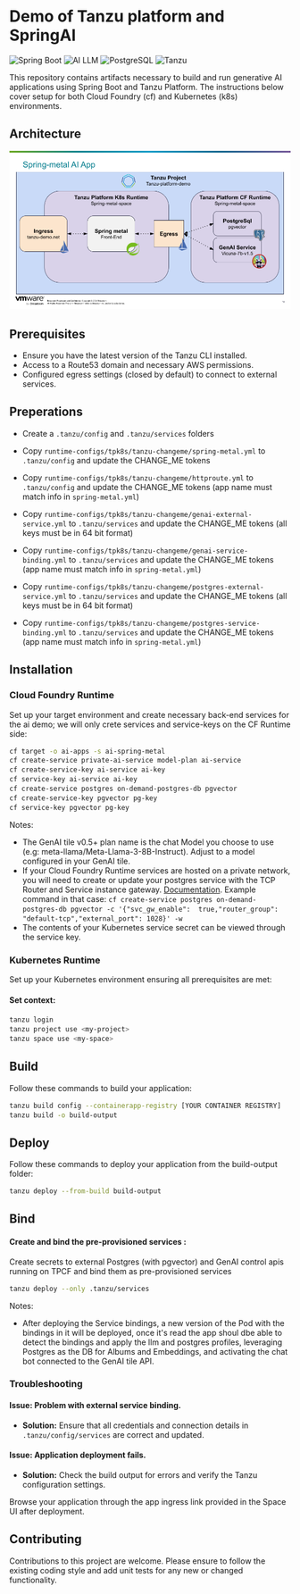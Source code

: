 # Demo of Tanzu platform and SpringAI

![Spring Boot](https://img.shields.io/badge/Spring%20Boot-3.1.2-brightgreen.svg)
![AI LLM](https://img.shields.io/badge/AI-LLM-blue.svg)
![PostgreSQL](https://img.shields.io/badge/postgres-15.1-red.svg)
![Tanzu](https://img.shields.io/badge/tanzu-platform-purple.svg)

This repository contains artifacts necessary to build and run generative AI applications using Spring Boot and Tanzu Platform. The instructions below cover setup for both Cloud Foundry (cf) and Kubernetes (k8s) environments.

## Architecture

![Alt text](https://github.com/0pens0/spring-metal/blob/main/image.png?raw=true "Spring-metal AI topology")

## Prerequisites
- Ensure you have the latest version of the Tanzu CLI installed.
- Access to a Route53 domain and necessary AWS permissions.
- Configured egress settings (closed by default) to connect to external services.

## Preperations

- Create a ```.tanzu/config``` and ```.tanzu/services``` folders

- Copy ```runtime-configs/tpk8s/tanzu-changeme/spring-metal.yml``` to ```.tanzu/config``` and update the CHANGE_ME tokens
- Copy ```runtime-configs/tpk8s/tanzu-changeme/httproute.yml``` to ```.tanzu/config``` and update the CHANGE_ME tokens (app name must match info in ```spring-metal.yml```)

- Copy ```runtime-configs/tpk8s/tanzu-changeme/genai-external-service.yml``` to ```.tanzu/services``` and update the CHANGE_ME tokens (all keys must be in 64 bit format)
- Copy ```runtime-configs/tpk8s/tanzu-changeme/genai-service-binding.yml``` to ```.tanzu/services``` and update the CHANGE_ME tokens (app name must match info in ```spring-metal.yml```)

- Copy ```runtime-configs/tpk8s/tanzu-changeme/postgres-external-service.yml``` to ```.tanzu/services``` and update the CHANGE_ME tokens (all keys must be in 64 bit format)
- Copy ```runtime-configs/tpk8s/tanzu-changeme/postgres-service-binding.yml``` to ```.tanzu/services``` and update the CHANGE_ME tokens (app name must match info in ```spring-metal.yml```)

## Installation

### Cloud Foundry Runtime
Set up your target environment and create necessary back-end services for the ai demo; we will only crete services and service-keys on the CF Runtime side:

```bash
cf target -o ai-apps -s ai-spring-metal
cf create-service private-ai-service model-plan ai-service
cf create-service-key ai-service ai-key
cf service-key ai-service ai-key
cf create-service postgres on-demand-postgres-db pgvector
cf create-service-key pgvector pg-key
cf service-key pgvector pg-key
```
Notes:
- The GenAI tile v0.5+ plan name is the chat Model you choose to use (e.g: meta-llama/Meta-Llama-3-8B-Instruct). Adjust to a model configured in your GenAI tile.
- If your Cloud Foundry Runtime services are hosted on a private network, you will need to create or update your postgres service with the TCP Router and Service instance gateway.  [Documentation](https://docs.vmware.com/en/VMware-Tanzu-Postgres-for-Tanzu-Application-Service/1.1/postgres/create-service-gateway-instance.html). Example command in that case: ```cf create-service postgres on-demand-postgres-db pgvector -c '{"svc_gw_enable":  true,"router_group": "default-tcp","external_port": 1028}' -w```
- The contents of your Kubernetes service secret can be viewed through the service key.  
  
### Kubernetes Runtime

Set up your Kubernetes environment ensuring all prerequisites are met:

#### Set context:

```bash
tanzu login
tanzu project use <my-project>
tanzu space use <my-space>
```
## Build

Follow these commands to build your application:

```bash
tanzu build config --containerapp-registry [YOUR CONTAINER REGISTRY] 
tanzu build -o build-output
```

## Deploy

Follow these commands to deploy your application from the build-output folder:

```bash
tanzu deploy --from-build build-output
```

## Bind

#### Create and bind the pre-provisioned services :
Create secrets to external Postgres (with pgvector) and GenAI control apis running on TPCF and bind them as pre-provisioned services 

```bash
tanzu deploy --only .tanzu/services
```
Notes:
- After deploying the Service bindings, a new version of the Pod with the bindings in it will be deployed, once it's read the app shoul dbe able to detect the bindings and apply the llm and postgres profiles, leveraging Postgres as the DB for Albums and Embeddings, and activating the chat bot connected to the GenAI tile API.

### Troubleshooting

#### Issue: Problem with external service binding.
- **Solution:** Ensure that all credentials and connection details in `.tanzu/config/services` are correct and updated.

#### Issue: Application deployment fails.
- **Solution:** Check the build output for errors and verify the Tanzu configuration settings.

Browse your application through the app ingress link provided in the Space UI after deployment.

## Contributing
Contributions to this project are welcome. Please ensure to follow the existing coding style and add unit tests for any new or changed functionality.


